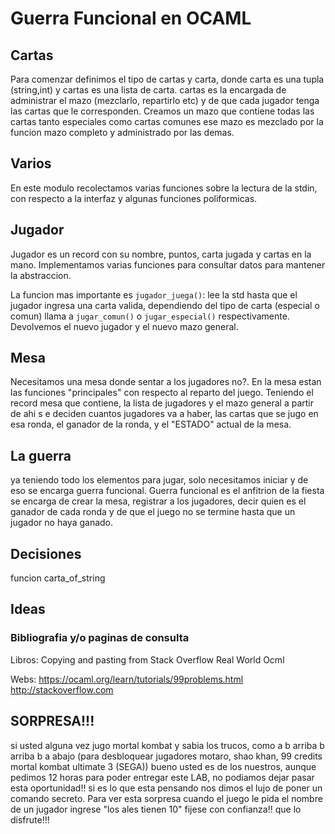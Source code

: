 # Guerra Funcional en OCAML

## Cartas
Para comenzar definimos el tipo de cartas y carta, donde carta es una tupla (string,int) y cartas es una lista de carta.
cartas es la encargada de administrar el mazo (mezclarlo, repartirlo etc) y de que cada jugador tenga
las cartas que le corresponden. Creamos un mazo que contiene todas las cartas tanto especiales como cartas comunes
ese mazo es mezclado por la funcion mazo completo y administrado por las demas.

## Varios
En este modulo recolectamos varias funciones sobre la lectura de la stdin, con respecto a la interfaz y algunas funciones poliformicas.


## Jugador
Jugador es un record con su nombre, puntos, carta jugada y cartas en la mano. Implementamos varias funciones para consultar datos para mantener la abstraccion.

La funcion mas importante es `jugador_juega()`: lee la std hasta que el jugador ingresa una carta valida, dependiendo del tipo de carta (especial o comun) llama a `jugar_comun()` o `jugar_especial()` respectivamente. Devolvemos el nuevo jugador y el nuevo mazo general.


## Mesa

Necesitamos una mesa donde sentar a los jugadores no?. En la mesa estan las funciones "principales" con respecto al reparto del juego.
Teniendo el record mesa que contiene, la lista de jugadores y el mazo general a partir de ahi s e deciden cuantos jugadores va a haber, las cartas que se jugo en esa ronda, el ganador de la ronda, y el "ESTADO" actual de la mesa.

## La guerra
ya teniendo todo los elementos para jugar, solo necesitamos iniciar y de eso se encarga guerra funcional. Guerra funcional es el anfitrion de la fiesta se encarga de crear la mesa, registrar a los jugadores, decir quien es el ganador de cada ronda y de que el juego no se termine hasta que un jugador no haya ganado.

## Decisiones
funcion carta_of_string
## Ideas

### Bibliografia y/o paginas de consulta

Libros: Copying and pasting from Stack Overflow
	    Real World Ocml

Webs: https://ocaml.org/learn/tutorials/99problems.html
      http://stackoverflow.com

## SORPRESA!!!
si usted alguna vez jugo mortal kombat y sabia los trucos, como a b arriba b arriba b a abajo (para desbloquear jugadores motaro, shao khan, 99 credits mortal kombat ultimate 3 (SEGA)) bueno usted es de los nuestros, aunque pedimos 12 horas para poder entregar este LAB, no podiamos dejar pasar esta oportunidad!! si es lo que esta pensando nos dimos el lujo de poner un comando secreto. Para ver esta sorpresa cuando el juego le pida el nombre de un jugador ingrese "los ales tienen 10" fijese con confianza!! que lo disfrute!!!
